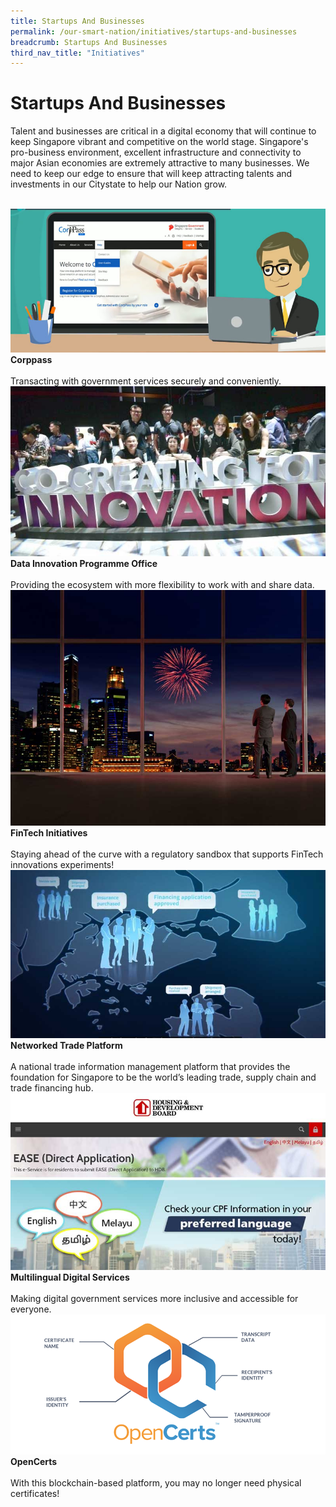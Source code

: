 ```yaml
---
title: Startups And Businesses
permalink: /our-smart-nation/initiatives/startups-and-businesses
breadcrumb: Startups And Businesses
third_nav_title: "Initiatives"
---
```

# Startups And Businesses

Talent and businesses are critical in a digital economy that will continue to keep Singapore vibrant and competitive on the world stage. Singapore's pro-business environment, excellent infrastructure and connectivity to major Asian economies are extremely attractive to many businesses. We need to keep our edge to ensure that will keep attracting talents and investments in our Citystate to help our Nation grow.

<br>
<div class="row">  
  <div class="column-c" > 
    <a href="/our-smart-nation/initiatives/startups-and-businesses/corppass" target="_blank"><img src="/images/our-smart-nation/Initiatives/corppass-overview.jpg"></a><br>
    <div class="header"><b>Corppass</b></div><br>
    <div class="para">Transacting with government services securely and conveniently.</div>
  </div>
   <div class="column-c"> 
    <a href="/our-smart-nation/initiatives/startups-and-businesses/data-innovation-programme-office" target="_blank"><img src="/images/our-smart-nation/Initiatives/DIPO.jpg"></a><br>
     <div class="header"><b>Data Innovation Programme Office</b></div><br>
    <div class="para">Providing the ecosystem with more flexibility to work with and share data.</div>
  </div>
  <div class="column-c">  
    <a href="/our-smart-nation/initiatives/startups-and-businesses/fintech-initiatives" target="_blank"><img src="/images/our-smart-nation/Initiatives/Fintech-sandbox.jpg"></a><br>
    <div class="header"><b>FinTech Initiatives</b></div><br>
    <div class="para">Staying ahead of the curve with a regulatory sandbox that supports FinTech innovations experiments!</div>
  </div>     
</div>
<div class="row">  
  <div class="column-c" > 
    <a href="/our-smart-nation/initiatives/startups-and-businesses/network-trade-platform" target="_blank"><img src="/images/our-smart-nation/Initiatives/network-trade-platform.jpg"></a><br>
    <div class="header"><b>Networked Trade Platform</b></div><br>
    <div class="para">A national trade information management platform that provides the foundation for Singapore to be the world’s leading trade, supply chain and trade financing hub.</div>
  </div>
  <div class="column-c" > 
    <a href="/our-smart-nation/initiatives/digital-government-services/multilingual-digital-services" target="_blank"><img src="/images/our-smart-nation/Initiatives/multilingual-digital-services.jpeg"></a><br>
    <div class="header"><b>Multilingual Digital Services</b></div><br>
    <div class="para">Making digital government services more inclusive and accessible for everyone.</div>
  </div>
  <div class="column-c" > 
    <a href="/our-smart-nation/initiatives/digital-government-services/opencerts" target="_blank"><img src="/images/our-smart-nation/Initiatives/OpenCerts.png"></a><br>
    <div class="header"><b>OpenCerts</b></div><br>
    <div class="para">With this blockchain-based platform, you may no longer need physical certificates!</div>
  </div>
</div>
